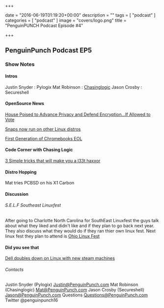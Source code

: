 +++

date = "2016-06-19T01:19:20+00:00"
description = ""
tags = [ "podcast" ]
categories = [ "podcast" ]
image = "covers/logo.png"
title = "PenguinPUNCH Podcast Episode #4"

+++

##  PenguinPunch Podcast EP5 

### Show Notes

#### Intros
Justin Snyder : Pylogix
Mat Robinson : [Chasinglogic](https://twitter.com/chasinglogic)
Jason Crosby : Secureshell

#### OpenSource News
[House Poised to Advance Privacy and Defend Encryption…If Allowed to Vote](https://www.eff.org/deeplinks/2016/06/house-poised-advance-privacy-defend-encryption-if-allowed-vote)

[Snaps now run on other Linux distros](https://insights.ubuntu.com/2016/06/14/universal-snap-packages-launch-on-multiple-linux-distros/)

[First Generation of Chromebooks EOL](http://betanews.com/2016/06/10/google-chromebook-end-of-life/)


#### Code Corner with Chasing Logic
[3 Simple tricks that will make you a l33t haxxor](http://incolumitas.com/2016/06/08/typosquatting-package-managers/)

#### Distro Hopping
Mat tries PCBSD on his X1 Carbon

#### Discussion
###### S.E.L.F Southeast Linuxfest
After going to Charlotte North Carolina for SouthEast Linuxfest the guys talk about what they liked and didn't like and if they plan to go back next year. They also discuss what they would do if they ran thier own linux fest.
Next linux fest they plan to attend is [Ohio Linux Fest](https://ohiolinux.org/)

#### Did you see that
[Dell doubles down on Linux with new steam machines](http://www.pcworld.com/article/3083172/after-a-slow-start-dell-turns-up-the-dial-on-steam-machines.html)

###### Contacts
Justin Snyder (Pylogix) Justin@PenguinPunch.com
Mat Robinson (Chasinglogic) Mat@PenguinPunch.com
Jason Crosby (Secureshell) Jason@PenguinPunch.com
Questions Questions@PenguinPunch.com
Twitter @penguinpunch16





